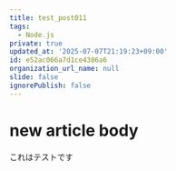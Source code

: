 ```yaml
---
title: test_post011
tags:
  - Node.js
private: true
updated_at: '2025-07-07T21:19:23+09:00'
id: e52ac066a7d1ce4386a6
organization_url_name: null
slide: false
ignorePublish: false
---
```

# new article body
これはテストです
